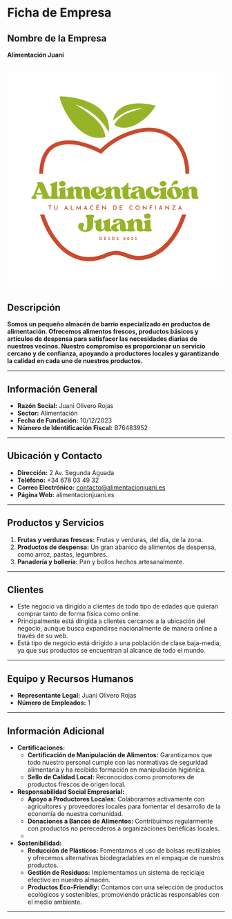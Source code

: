 # Ficha de Empresa

## Nombre de la Empresa
**Alimentación Juani**  

![Logo Alimentación Juani](assets/logo.png)
---

## Descripción

**Somos un pequeño almacén de barrio especializado en productos de alimentación. Ofrecemos alimentos frescos, productos básicos y artículos de despensa para satisfacer las necesidades diarias de nuestros vecinos. Nuestro compromiso es proporcionar un servicio cercano y de confianza, apoyando a productores locales y garantizando la calidad en cada uno de nuestros productos.** 

---

## Información General

- **Razón Social:** Juani Olivero Rojas
- **Sector:** Alimentación
- **Fecha de Fundación:** 10/12/2023
- **Número de Identificación Fiscal:** B76483952

---

## Ubicación y Contacto

- **Dirección:** 2 Av. Segunda Aguada
- **Teléfono:** +34 678 03 49 32
- **Correo Electrónico:** contacto@alimentacionjuani.es
- **Página Web:** alimentacionjuani.es

---

## Productos y Servicios

1. **Frutas y verduras frescas:** Frutas y verduras, del día, de la zona.
2. **Productos de despensa:** Un gran abanico de alimentos de despensa, como arroz, pastas, legumbres.
3. **Panadería y bollería:** Pan y bollos hechos artesanalmente.

---

## Clientes
- Este negocio va dirigido a clientes de todo tipo de edades que quieran comprar tanto de forma física como online.
- Principalmente está dirigida a clientes cercanos a la ubicación del negocio, aunque busca expandirse nacionalmente de manera online a través de su web.
- Está tipo de negocio está dirigido a una población de clase baja-media, ya que sus productos se encuentran al alcance de todo el mundo.

---

## Equipo y Recursos Humanos

- **Representante Legal:** Juani Olivero Rojas
- **Número de Empleados:** 1
---

## Información Adicional

- **Certificaciones:** 
	- **Certificación de Manipulación de Alimentos:** Garantizamos que todo nuestro personal cumple con las normativas de seguridad alimentaria y ha recibido formación en manipulación higiénica.
	- **Sello de Calidad Local:** Reconocidos como promotores de productos frescos de origen local.
- **Responsabilidad Social Empresarial:** 
	- **Apoyo a Productores Locales:** Colaboramos activamente con agricultores y proveedores locales para fomentar el desarrollo de la economía de nuestra comunidad.
	- **Donaciones a Bancos de Alimentos:** Contribuimos regularmente con productos no perecederos a organizaciones benéficas locales.
	- 
- **Sostenibilidad:** 
	- **Reducción de Plásticos:** Fomentamos el uso de bolsas reutilizables y ofrecemos alternativas biodegradables en el empaque de nuestros productos.
	-   **Gestión de Residuos:** Implementamos un sistema de reciclaje efectivo en nuestro almacén.
	- **Productos Eco-Friendly:** Contamos con una selección de productos ecológicos y sostenibles, promoviendo prácticas responsables con el medio ambiente.

---


